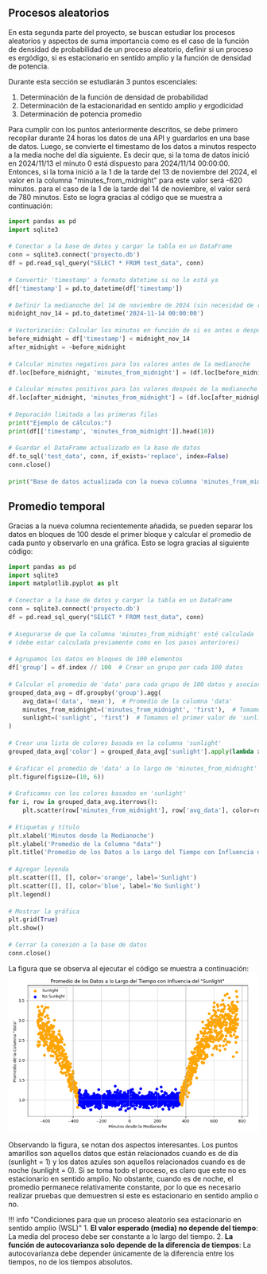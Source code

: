 ## Procesos aleatorios 
En esta segunda parte del proyecto, se buscan estudiar los procesos aleatorios y aspectos de suma importancia como es el caso de la función de densidad de probabilidad de un proceso aleatorio, definir si un proceso es ergódigo, si es estacionario en sentido amplio y la función de densidad de potencia.

Durante esta sección se estudiarán 3 puntos escenciales:

1. Determinación de la función de densidad de probabilidad
2. Determinación de la estacionaridad en sentido amplio y ergodicidad
3. Determinación de potencia promedio

Para cumplir con los puntos anteriormente descritos, se debe primero recopilar durante 24 horas los datos de una API y guardarlos en una base de datos. Luego, se convierte el timestamo de los datos a minutos respecto a la media noche del día siguiente. Es decir que, si la toma de datos inició en 2024/11/13 el minuto 0 está dispuesto para 2024/11/14 00:00:00. Entonces, si la toma inició a la 1 de la tarde del 13 de noviembre del 2024, el valor en la columna "minutes_from_midnight" para este valor será -620 minutos. para el caso de la 1 de la tarde del 14 de noviembre, el valor será de 780 minutos. Esto se logra gracias al código que se muestra a continuación:

```python title="time_since_12.py"
import pandas as pd
import sqlite3

# Conectar a la base de datos y cargar la tabla en un DataFrame
conn = sqlite3.connect('proyecto.db')
df = pd.read_sql_query("SELECT * FROM test_data", conn)

# Convertir 'timestamp' a formato datetime si no lo está ya
df['timestamp'] = pd.to_datetime(df['timestamp'])

# Definir la medianoche del 14 de noviembre de 2024 (sin necesidad de recalcular en cada fila)
midnight_nov_14 = pd.to_datetime('2024-11-14 00:00:00')

# Vectorización: Calcular los minutos en función de si es antes o después de la medianoche
before_midnight = df['timestamp'] < midnight_nov_14
after_midnight = ~before_midnight

# Calcular minutos negativos para los valores antes de la medianoche
df.loc[before_midnight, 'minutes_from_midnight'] = (df.loc[before_midnight, 'timestamp'] - midnight_nov_14).dt.total_seconds() / 60

# Calcular minutos positivos para los valores después de la medianoche
df.loc[after_midnight, 'minutes_from_midnight'] = (df.loc[after_midnight, 'timestamp'] - midnight_nov_14).dt.total_seconds() / 60

# Depuración limitada a las primeras filas
print("Ejemplo de cálculos:")
print(df[['timestamp', 'minutes_from_midnight']].head(10))

# Guardar el DataFrame actualizado en la base de datos
df.to_sql('test_data', conn, if_exists='replace', index=False)
conn.close()

print("Base de datos actualizada con la nueva columna 'minutes_from_midnight'.")
```

## Promedio temporal

Gracias a la nueva columna recientemente añadida, se pueden separar los datos en bloques de 100 desde el primer bloque y calcular el promedio de cada punto y observarlo en una gráfica. Esto se logra gracias al siguiente código:

```python title="promedio_temporal.py"
import pandas as pd
import sqlite3
import matplotlib.pyplot as plt

# Conectar a la base de datos y cargar la tabla en un DataFrame
conn = sqlite3.connect('proyecto.db')
df = pd.read_sql_query("SELECT * FROM test_data", conn)

# Asegurarse de que la columna 'minutes_from_midnight' esté calculada
# (debe estar calculada previamente como en los pasos anteriores)

# Agrupamos los datos en bloques de 100 elementos
df['group'] = df.index // 100  # Crear un grupo por cada 100 datos

# Calcular el promedio de 'data' para cada grupo de 100 datos y asociarlo con 'minutes_from_midnight'
grouped_data_avg = df.groupby('group').agg(
    avg_data=('data', 'mean'),  # Promedio de la columna 'data'
    minutes_from_midnight=('minutes_from_midnight', 'first'),  # Tomamos el primer valor de 'minutes_from_midnight' para cada grupo
    sunlight=('sunlight', 'first')  # Tomamos el primer valor de 'sunlight' para cada grupo
)

# Crear una lista de colores basada en la columna 'sunlight'
grouped_data_avg['color'] = grouped_data_avg['sunlight'].apply(lambda x: 'orange' if x else 'blue')

# Graficar el promedio de 'data' a lo largo de 'minutes_from_midnight'
plt.figure(figsize=(10, 6))

# Graficamos con los colores basados en 'sunlight'
for i, row in grouped_data_avg.iterrows():
    plt.scatter(row['minutes_from_midnight'], row['avg_data'], color=row['color'])

# Etiquetas y título
plt.xlabel('Minutos desde la Medianoche')
plt.ylabel('Promedio de la Columna "data"')
plt.title('Promedio de los Datos a lo Largo del Tiempo con Influencia del "Sunlight"')

# Agregar leyenda
plt.scatter([], [], color='orange', label='Sunlight')
plt.scatter([], [], color='blue', label='No Sunlight')
plt.legend()

# Mostrar la gráfica
plt.grid(True)
plt.show()

# Cerrar la conexión a la base de datos
conn.close()
```
La figura que se observa al ejecutar el código se muestra a continuación:
![Promedio Temporal](img/promedio_temporal.png)

Observando la figura, se notan dos aspectos interesantes. Los puntos amarillos son aquellos datos que están relacionados cuando es de día (sunlight = 1) y los datos azules son aquellos relacionados cuando es de noche (sunlight = 0). Si se toma todo el proceso, es claro que este no es estacionario en sentido amplio. No obstante, cuando es de noche, el promedio permanece relativamente constante, por lo que es necesario realizar pruebas que demuestren si este es estacionario en sentido amplio o no.

!!! info "Condiciones para que un proceso aleatorio sea estacionario en sentido amplio (WSL)"
    1. **El valor esperado (media) no depende del tiempo**: La media del proceso debe ser constante a lo largo del tiempo.
    2. **La función de autocovarianza solo depende de la diferencia de tiempos**: La autocovarianza debe depender únicamente de la diferencia entre los tiempos, no de los tiempos absolutos.